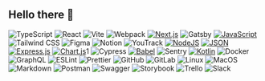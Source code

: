 ## Hello there 👋

![TypeScript](https://img.shields.io/badge/TypeScript-007ACC?style=flat-square&logo=typescript&logoColor=white)
![React](https://img.shields.io/badge/React-20232A?style=flat-square&logo=react&logoColor=61DAFB)
![Vite](https://img.shields.io/badge/Vite-646CFF?style=flat-square&logo=vite&logoColor=white)
![Webpack](https://img.shields.io/badge/Webpack-8DD6F9?style=flat-square&logo=webpack&logoColor=black)
[![Next.js](https://img.shields.io/badge/Next.js-black?logo=next.js&logoColor=white)](#)
![Gatsby](https://img.shields.io/badge/Gatsby-663399?style=flat-square&logo=gatsby&logoColor=white)
[![JavaScript](https://img.shields.io/badge/JavaScript-F7DF1E?logo=javascript&logoColor=000)](#)
![Tailwind CSS](https://img.shields.io/badge/Tailwind_CSS-06B6D4?style=flat-square&logo=tailwind-css&logoColor=white)
![Figma](https://img.shields.io/badge/Figma-F24E1E?style=flat-square&logo=figma&logoColor=white)
![Notion](https://img.shields.io/badge/Notion-000000?style=flat-square&logo=notion&logoColor=white)
![YouTrack](https://img.shields.io/badge/YouTrack-000000?style=flat-square&logo=jetbrains&logoColor=white)
[![NodeJS](https://img.shields.io/badge/Node.js-6DA55F?logo=node.js&logoColor=white)](#)
[![JSON](https://img.shields.io/badge/JSON-000?logo=json&logoColor=fff)](#)
[![Express.js](https://img.shields.io/badge/Express.js-%23404d59.svg?logo=express&logoColor=%2361DAFB)](#)
[![Chart.js](https://img.shields.io/badge/Chart.js-FF6384?logo=chartdotjs&logoColor=fff)](#)1
![Cypress](https://img.shields.io/badge/Cypress-17202C?style=flat-square&logo=cypress&logoColor=white)
[![Babel](https://img.shields.io/badge/Babel-F9DC3E?logo=babel&logoColor=000)](#)
![Sentry](https://img.shields.io/badge/Sentry-362D59?style=flat-square&logo=sentry&logoColor=white)
[![Kotlin](https://img.shields.io/badge/Kotlin-%237F52FF.svg?logo=kotlin&logoColor=white)](#)
![Docker](https://img.shields.io/badge/Docker-2496ED?style=flat-square&logo=docker&logoColor=white)
![GraphQL](https://img.shields.io/badge/GraphQL-E10098?style=flat-square&logo=graphql&logoColor=white)
![ESLint](https://img.shields.io/badge/ESLint-4B32C3?style=flat-square&logo=eslint&logoColor=white)
![Prettier](https://img.shields.io/badge/Prettier-F7B93E?style=flat-square&logo=prettier&logoColor=black)
![GitHub](https://img.shields.io/badge/GitHub-181717?style=flat-square&logo=github&logoColor=white)
![GitLab](https://img.shields.io/badge/GitLab-FC6D26?style=flat-square&logo=gitlab&logoColor=white)
![Linux](https://img.shields.io/badge/Linux-FCC624?style=flat-square&logo=linux&logoColor=black)
![MacOS](https://img.shields.io/badge/MacOS-000000?style=flat-square&logo=apple&logoColor=white)
![Markdown](https://img.shields.io/badge/Markdown-000000?style=flat-square&logo=markdown&logoColor=white)
![Postman](https://img.shields.io/badge/Postman-FF6C37?style=flat-square&logo=postman&logoColor=white)
![Swagger](https://img.shields.io/badge/Swagger-85EA2D?style=flat-square&logo=swagger&logoColor=black)
![Storybook](https://img.shields.io/badge/Storybook-FF4785?style=flat-square&logo=storybook&logoColor=white)
![Trello](https://img.shields.io/badge/Trello-0052CC?style=flat-square&logo=trello&logoColor=white)
![Slack](https://img.shields.io/badge/Slack-4A154B?style=flat-square&logo=slack&logoColor=white)

